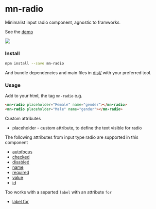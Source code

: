 <!-- [![npm version](https://badge.fury.io/js/mn-radio.svg)](https://badge.fury.io/js/mn-radio)
[![Dependency Status](https://gemnasium.com/badges/github.com/minimalist-components/mn-radio.svg)](https://gemnasium.com/github.com/minimalist-components/mn-radio)
[![MIT Licence](https://badges.frapsoft.com/os/mit/mit.svg?v=103)](https://opensource.org/licenses/mit-license.php) -->

# mn-radio

Minimalist input radio component, agnostic to framworks.

See the [demo](https://minimalist-components.github.io/mn-radio/)

<a href="https://minimalist-components.github.io/mn-radio/">
<img src="https://raw.githubusercontent.com/minimalist-components/mn-radio/master/preview.gif">
</a>

### Install

```sh
npm install --save mn-radio
```

And bundle dependencies and main files in [dist/](https://github.com/minimalist-components/mn-radio/tree/master/dist) with your preferred tool.

### Usage

Add to your html, the tag ```mn-radio``` e.g.

```html
<mn-radio placeholder="Female" name="gender"></mn-radio>
<mn-radio placeholder="Male" name="gender"></mn-radio>
```

Custom attributes

- placeholder - custom attribute, to define the text visible for radio

The following attributes from input type radio are supported in this component

- [autofocus](http://www.w3schools.com/tags/att_input_autofocus.asp)
- [checked](http://www.w3schools.com/tags/att_input_checked.asp)
- [disabled](http://www.w3schools.com/tags/att_input_disabled.asp)
- [name](http://www.w3schools.com/tags/att_input_name.asp)
- [required](http://www.w3schools.com/tags/att_input_required.asp)
- [value](http://www.w3schools.com/tags/att_input_value.asp)
- [id](https://www.w3schools.com/tags/att_global_id.asp)

Too works with a separted ```label``` with an attribute ```for```
- [label for](https://www.w3schools.com/tags/att_label_for.asp)
